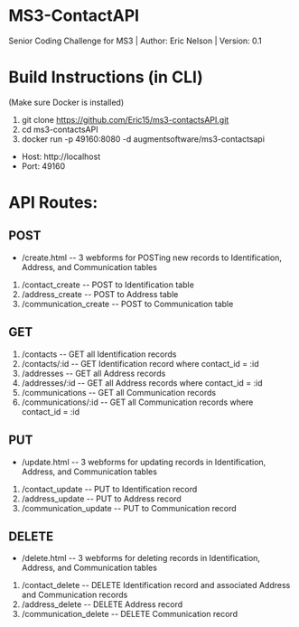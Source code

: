 # MS3-ContactAPI
Senior Coding Challenge for MS3 | Author: Eric Nelson | Version: 0.1

# Build Instructions (in CLI)
(Make sure Docker is installed)
1. git clone https://github.com/Eric15/ms3-contactsAPI.git<path to repo>
2. cd ms3-contactsAPI
3. docker run -p 49160:8080 -d augmentsoftware/ms3-contactsapi
  
- Host: http://localhost
- Port: 49160

# API Routes:
## POST
* /create.html -- 3 webforms for POSTing new records to Identification, Address, and Communication tables
1. /contact_create -- POST to Identification table
2. /address_create -- POST to Address table
3. /communication_create -- POST to Communication table

## GET
1. /contacts -- GET all Identification records
2. /contacts/:id -- GET Identification record where contact_id = :id
3. /addresses -- GET all Address records
4. /addresses/:id -- GET all Address records where contact_id = :id
5. /communications -- GET all Communication records
6. /communications/:id -- GET all Communication records where contact_id = :id

## PUT
* /update.html -- 3 webforms for updating records in Identification, Address, and Communication tables
1. /contact_update -- PUT to Identification record
2. /address_update -- PUT to Address record
3. /communication_update -- PUT to Communication record

## DELETE
* /delete.html -- 3 webforms for deleting records in Identification, Address, and Communication tables
1. /contact_delete -- DELETE Identification record and associated Address and Communication records
2. /address_delete -- DELETE Address record
3. /communication_delete -- DELETE Communication record
